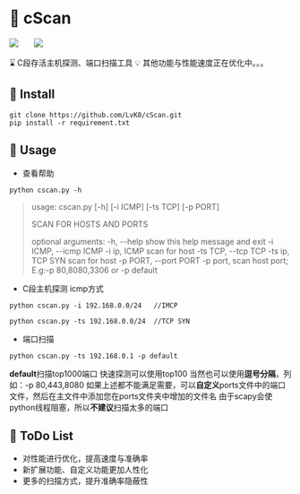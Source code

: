 # :older_man: cScan
![](https://img.shields.io/badge/python-3.7%2B-green)&emsp;&emsp;![](https://img.shields.io/badge/version-v1.0-orange)

:hourglass: C段存活主机探测、端口扫描工具
:bulb: 其他功能与性能速度正在优化中。。。
## :rocket: Install
```
git clone https://github.com/LvK8/cScan.git
pip install -r requirement.txt
```

## :rainbow: Usage
* 查看帮助
```
python cscan.py -h
```
>usage: cscan.py [-h] [-i ICMP] [-ts TCP] [-p PORT]
>
>SCAN FOR HOSTS AND PORTS
>
>optional arguments:
  -h, --help            show this help message and exit
  -i ICMP, --icmp ICMP  -i ip, ICMP scan for host
  -ts TCP, --tcp TCP    -ts ip, TCP SYN scan for host
  -p PORT, --port PORT  -p port, scan host port; E.g:-p 80,8080,3306 or -p default
* C段主机探测
icmp方式
```
python cscan.py -i 192.168.0.0/24   //IMCP

python cscan.py -ts 192.168.0.0/24  //TCP SYN
```
* 端口扫描
```
python cscan.py -ts 192.168.0.1 -p default
```
**default**扫描top1000端口
快速探测可以使用top100
当然也可以使用**逗号分隔**，列如：-p 80,443,8080
如果上述都不能满足需要，可以**自定义**ports文件中的端口文件，然后在主文件中添加您在ports文件夹中增加的文件名
由于scapy会使python线程阻塞，所以**不建议**扫描太多的端口
## :statue_of_liberty: ToDo List
* 对性能进行优化，提高速度与准确率
* 新扩展功能、自定义功能更加人性化
* 更多的扫描方式，提升准确率隐蔽性
